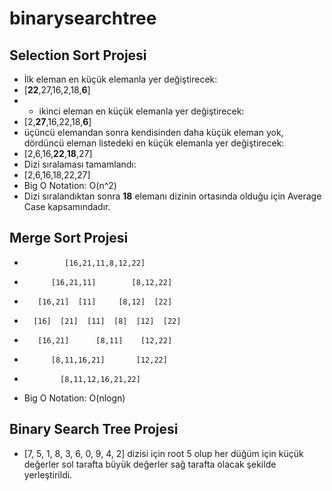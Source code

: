 # binarysearchtree


## Selection Sort Projesi
* İlk eleman en küçük elemanla yer değiştirecek:
* [**22**,27,16,2,18,**6**] 
* * ikinci eleman en küçük elemanla yer değiştirecek:
* [2,**27**,16,22,18,**6**]
* üçüncü elemandan sonra kendisinden daha küçük eleman yok, dördüncü eleman listedeki en küçük elemanla yer değiştirecek:
* [2,6,16,**22**,**18**,27]
* Dizi sıralaması tamamlandı:
* [2,6,16,18,22,27]
* Big O Notation: O(n^2)
* Dizi sıralandıktan sonra **18** elemanı dizinin ortasında olduğu için Average Case kapsamındadır.

## Merge Sort Projesi
*              [16,21,11,8,12,22]
*           [16,21,11]        [8,12,22]
*        [16,21]  [11]     [8,12]  [22]
*       [16]  [21]  [11]  [8]  [12]  [22] 
*        [16,21]      [8,11]    [12,22]
*           [8,11,16,21]       [12,22]
*             [8,11,12,16,21,22]
* Big O Notation: O(nlogn)

## Binary Search Tree Projesi
* [7, 5, 1, 8, 3, 6, 0, 9, 4, 2] dizisi için root 5 olup her düğüm için küçük değerler sol tarafta büyük değerler sağ tarafta olacak şekilde yerleştirildi.
